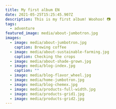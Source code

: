 ```yaml
---
title: My first album EN
date: 2021-05-25T15:25:45.907Z
description: This is my first album! Woohoo! 📷
tags:
  - adventure
featured_image: media/about-jumbotron.jpg
images:
  - image: media/about-jumbotron.jpg
    caption: Brewing coffee
  - image: media/about-sustainable-farming.jpg
    caption: Checking the crops
  - image: media/about-shade-grown.jpg
  - image: media/blog-index.jpg
    caption: ""
  - image: media/blog-flavor_wheel.jpg
  - image: media/home-jumbotron.jpg
  - image: media/blog-chemex.jpg
  - image: media/products-full-width.jpg
  - image: media/products-grid1.jpg
  - image: media/products-grid2.jpg
---
```


